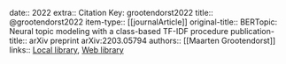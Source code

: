 date:: 2022
extra:: Citation Key: grootendorst2022
title:: @grootendorst2022
item-type:: [[journalArticle]]
original-title:: BERTopic: Neural topic modeling with a class-based TF-IDF procedure
publication-title:: arXiv preprint arXiv:2203.05794
authors:: [[Maarten Grootendorst]]
links:: [Local library](zotero://select/groups/2386895/items/UVKZCX85), [Web library](https://www.zotero.org/groups/2386895/items/UVKZCX85)
